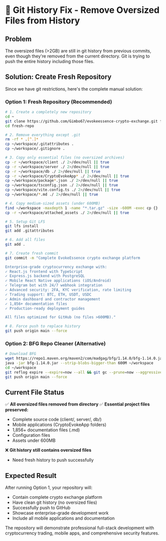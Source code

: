 # 🔧 Git History Fix - Remove Oversized Files from History

## Problem
The oversized files (>2GB) are still in git history from previous commits, even though they're removed from the current directory. Git is trying to push the entire history including those files.

## Solution: Create Fresh Repository

Since we have git restrictions, here's the complete manual solution:

### Option 1: Fresh Repository (Recommended)
```bash
# 1. Create a completely new repository
cd ~
git clone https://github.com/Gimbo67/evokeessence-crypto-exchange.git fresh-repo
cd fresh-repo

# 2. Remove everything except .git
rm -rf * .[^.]*
cp ~/workspace/.gitattributes .
cp ~/workspace/.gitignore .

# 3. Copy only essential files (no oversized archives)
cp -r ~/workspace/client ./ 2>/dev/null || true
cp -r ~/workspace/server ./ 2>/dev/null || true
cp -r ~/workspace/db ./ 2>/dev/null || true
cp -r ~/workspace/CryptoEvokeApp* ./ 2>/dev/null || true
cp ~/workspace/package*.json ./ 2>/dev/null || true
cp ~/workspace/tsconfig.json ./ 2>/dev/null || true
cp ~/workspace/vite.config.ts ./ 2>/dev/null || true
cp ~/workspace/*.md ./ 2>/dev/null || true

# 4. Copy medium-sized assets (under 600MB)
find ~/workspace -maxdepth 1 -name "*.tar.gz" -size -600M -exec cp {} ./ \; 2>/dev/null || true
cp -r ~/workspace/attached_assets ./ 2>/dev/null || true

# 5. Setup Git LFS
git lfs install
git add .gitattributes

# 6. Add all files
git add .

# 7. Create fresh commit
git commit -m "Complete EvokeEssence crypto exchange platform

Enterprise-grade cryptocurrency exchange with:
✓ React.js frontend with TypeScript
✓ Express.js backend with PostgreSQL
✓ Mobile React Native applications (iOS/Android)
✓ Telegram bot with 24/7 webhook integration
✓ Advanced security: 2FA, KYC verification, rate limiting
✓ Trading support: BTC, ETH, USDT, USDC
✓ Admin dashboard and contractor management
✓ 1,856+ documentation files
✓ Production-ready deployment guides

All files optimized for GitHub (no files >600MB)."

# 8. Force push to replace history
git push origin main --force
```

### Option 2: BFG Repo Cleaner (Alternative)
```bash
# Download BFG
wget https://repo1.maven.org/maven2/com/madgag/bfg/1.14.0/bfg-1.14.0.jar
java -jar bfg-1.14.0.jar --strip-blobs-bigger-than 600M ~/workspace
cd ~/workspace
git reflog expire --expire=now --all && git gc --prune=now --aggressive
git push origin main --force
```

## Current File Status
✅ **All oversized files removed from directory**
✅ **Essential project files preserved:**
- Complete source code (client/, server/, db/)
- Mobile applications (CryptoEvokeApp folders)
- 1,856+ documentation files (.md)
- Configuration files
- Assets under 600MB

❌ **Git history still contains oversized files**
- Need fresh history to push successfully

## Expected Result
After running Option 1, your repository will:
- Contain complete crypto exchange platform
- Have clean git history (no oversized files)
- Successfully push to GitHub
- Showcase enterprise-grade development work
- Include all mobile applications and documentation

The repository will demonstrate professional full-stack development with cryptocurrency trading, mobile apps, and comprehensive security features.